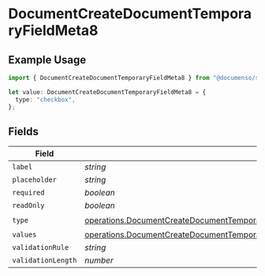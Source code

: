 # DocumentCreateDocumentTemporaryFieldMeta8

## Example Usage

```typescript
import { DocumentCreateDocumentTemporaryFieldMeta8 } from "@documenso/sdk-typescript/models/operations";

let value: DocumentCreateDocumentTemporaryFieldMeta8 = {
  type: "checkbox",
};
```

## Fields

| Field                                                                                                                                                                                                                                                        | Type                                                                                                                                                                                                                                                         | Required                                                                                                                                                                                                                                                     | Description                                                                                                                                                                                                                                                  |
| ------------------------------------------------------------------------------------------------------------------------------------------------------------------------------------------------------------------------------------------------------------ | ------------------------------------------------------------------------------------------------------------------------------------------------------------------------------------------------------------------------------------------------------------ | ------------------------------------------------------------------------------------------------------------------------------------------------------------------------------------------------------------------------------------------------------------ | ------------------------------------------------------------------------------------------------------------------------------------------------------------------------------------------------------------------------------------------------------------ |
| `label`                                                                                                                                                                                                                                                      | *string*                                                                                                                                                                                                                                                     | :heavy_minus_sign:                                                                                                                                                                                                                                           | N/A                                                                                                                                                                                                                                                          |
| `placeholder`                                                                                                                                                                                                                                                | *string*                                                                                                                                                                                                                                                     | :heavy_minus_sign:                                                                                                                                                                                                                                           | N/A                                                                                                                                                                                                                                                          |
| `required`                                                                                                                                                                                                                                                   | *boolean*                                                                                                                                                                                                                                                    | :heavy_minus_sign:                                                                                                                                                                                                                                           | N/A                                                                                                                                                                                                                                                          |
| `readOnly`                                                                                                                                                                                                                                                   | *boolean*                                                                                                                                                                                                                                                    | :heavy_minus_sign:                                                                                                                                                                                                                                           | N/A                                                                                                                                                                                                                                                          |
| `type`                                                                                                                                                                                                                                                       | [operations.DocumentCreateDocumentTemporaryFieldMetaDocumentsResponse200ApplicationJSONResponseBodyDocumentFieldsType](../../models/operations/documentcreatedocumenttemporaryfieldmetadocumentsresponse200applicationjsonresponsebodydocumentfieldstype.md) | :heavy_check_mark:                                                                                                                                                                                                                                           | N/A                                                                                                                                                                                                                                                          |
| `values`                                                                                                                                                                                                                                                     | [operations.DocumentCreateDocumentTemporaryFieldMetaDocumentsValues](../../models/operations/documentcreatedocumenttemporaryfieldmetadocumentsvalues.md)[]                                                                                                   | :heavy_minus_sign:                                                                                                                                                                                                                                           | N/A                                                                                                                                                                                                                                                          |
| `validationRule`                                                                                                                                                                                                                                             | *string*                                                                                                                                                                                                                                                     | :heavy_minus_sign:                                                                                                                                                                                                                                           | N/A                                                                                                                                                                                                                                                          |
| `validationLength`                                                                                                                                                                                                                                           | *number*                                                                                                                                                                                                                                                     | :heavy_minus_sign:                                                                                                                                                                                                                                           | N/A                                                                                                                                                                                                                                                          |